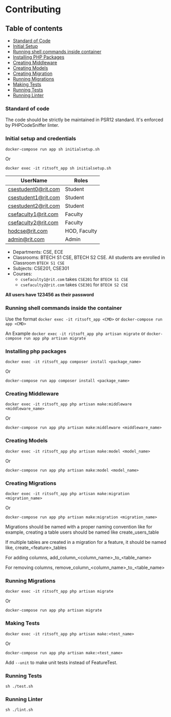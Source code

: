 # Contributing

## Table of contents

- [Standard of Code](#standard-of-code)
- [Initial Setup](#initial-setup-and-credentials)
- [Running shell commands inside container](#running-shell-commands-inside-the-container)
- [Installing PHP Packages](#installing-php-packages)
- [Creating Middleware](#creating-middleware)
- [Creating Models](#creating-models)
- [Creating Migration](#creating-migrations)
- [Running Migrations](#running-migrations)
- [Making Tests](#making-tests)
- [Running Tests](#running-tests)
- [Running Linter](#running-linter)

### Standard of code

The code should be strictly be maintained in PSR12 standard. It's enforced by PHPCodeSniffer linter.

### Initial setup and credentials

```
docker-compose run app sh initialsetup.sh
```
Or
```
docker exec -it ritsoft_app sh initialsetup.sh
```
| UserName | Roles |
| --- | --- |
| csestudent0@rit.com | Student |
| csestudent1@rit.com | Student |
| csestudent2@rit.com | Student |
| csefaculty1@rit.com | Faculty |
| csefaculty2@rit.com | Faculty |
| hodcse@rit.com | HOD, Faculty |
| admin@rit.com | Admin |

- Departments: CSE, ECE
- Classrooms: BTECH S1 CSE, BTECH S2 CSE. All students are enrolled in Classroom `BTECH S1 CSE`
- Subjects: CSE201, CSE301
- Courses:
  - `csefaculty1@rit.com` takes `CSE201` for `BTECH S1 CSE`
  - `csefaculty2@rit.com` takes `CSE301` for `BTECH S2 CSE`

**All users have 123456 as their password**

### Running shell commands inside the container

Use the format `docker exec -it ritsoft_app <CMD>` or `docker-compose run app <CMD>`

An Example `docker exec -it ritsoft_app php artisan migrate` or `docker-compose run app php artisan migrate`

### Installing php packages
```
docker exec -it ritsoft_app composer install <package_name> 
```
Or
```
docker-compose run app composer install <package_name>
```

### Creating Middleware
```
docker exec -it ritsoft_app php artisan make:middleware <middleware_name>
```
Or
```
docker-compose run app php artisan make:middleware <middleware_name>
```

### Creating Models

```
docker exec -it ritsoft_app php artisan make:model <model_name>
```
Or
```
docker-compose run app php artisan make:model <model_name>
```

### Creating Migrations
```
docker exec -it ritsoft_app php artisan make:migration <migration_name>
```
Or
```
docker-compose run app php artisan make:migration <migration_name>
```
Migrations should be named with a proper naming convention like for example,
creating a table users should be named like create_users_table

If multiple tables are created in a migration for a feature, it should be named like,
create_&lt;feature&gt;_tables

For adding columns, add_column_&lt;column_name&gt;&lowbar;to&lowbar;&lt;table_name&gt;

For removing columns, remove_column_&lt;column_name&gt;&lowbar;to&lowbar;&lt;table_name&gt;

### Running Migrations

```
docker exec -it ritsoft_app php artisan migrate
```
Or
```
docker-compose run app php artisan migrate
```

### Making Tests

```
docker exec -it ritsoft_app php artisan make:<test_name>
```
Or
```
docker-compose run app php artisan make:<test_name>
```

Add `--unit` to make unit tests instead of FeatureTest.

### Running Tests
```
sh ./test.sh 
```

### Running Linter
```
sh ./lint.sh
```
